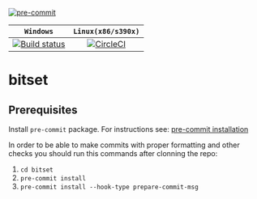 [![pre-commit](https://img.shields.io/badge/pre--commit-enabled-brightgreen?logo=pre-commit&logoColor=white)](https://github.com/pre-commit/pre-commit)

| **`Windows`** | **`Linux(x86/s390x)`** |
|:-----------------:|:-----------------:|
[![Build status](https://ci.appveyor.com/api/projects/status/2g8r655gq2suykxi/branch/develop?svg=true)](https://ci.appveyor.com/project/rokoDev/bitset/branch/develop)|[![CircleCI](https://dl.circleci.com/status-badge/img/gh/rokoDev/bitset/tree/develop.svg?style=shield)](https://dl.circleci.com/status-badge/redirect/gh/rokoDev/bitset/tree/develop)|

# bitset

## Prerequisites
Install `pre-commit` package. For instructions see: [pre-commit installation](https://pre-commit.com/#install)

In order to be able to make commits with proper formatting and other checks you should run this commands after clonning the repo:
  1. `cd bitset`
  2. `pre-commit install`
  3. `pre-commit install --hook-type prepare-commit-msg`
